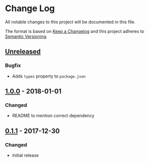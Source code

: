 # Change Log

All notable changes to this project will be documented in this file.

The format is based on [Keep a Changelog](http://keepachangelog.com/)
and this project adheres to [Semantic Versioning](http://semver.org/).

## [Unreleased][]

### Bugfix

* Adds `types` property to `package.json`

## [1.0.0][] - 2018-01-01

### Changed

* README to mention correct dependency

## [0.1.1][] - 2017-12-30

### Changed

* Initial release

[unreleased]: https://github.com/madou/react-simple-modal/compare/v0.1.1...HEAD
[0.1.1]: https://github.com/madou/react-simple-modal/tree/v0.1.1
[unreleased]: https://github.com/madou/react-simple-modal/compare/v1.0.0...HEAD
[1.0.0]: https://github.com/madou/react-simple-modal/tree/v1.0.0
